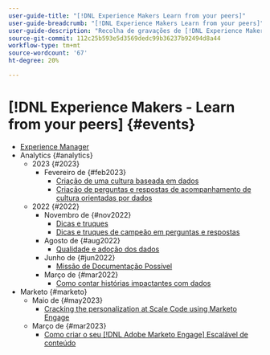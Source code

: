 ```yaml
---
user-guide-title: "[!DNL Experience Makers Learn from your peers]"
user-guide-breadcrumb: "[!DNL Experience Makers Learn from your peers]"
user-guide-description: "Recolha de gravações de [!DNL Experience Makers Learn from your peers]"
source-git-commit: 112c25b593e5d3569dedc99b36237b92494d8a44
workflow-type: tm+mt
source-wordcount: '67'
ht-degree: 20%

---
```



# [!DNL Experience Makers - Learn from your peers] {#events}

+ [Experience Manager](./overview.md)
+ Analytics {#analytics}
   + 2023 {#2023}
      + Fevereiro de {#feb2023}
         + [Criação de uma cultura baseada em dados](analytics/feb2023/data-driven-culture.md)
         + [Criação de perguntas e respostas de acompanhamento de cultura orientadas por dados](analytics/feb2023/data-driven-culture-q-and-a.md)
   + 2022 {#2022}
      + Novembro de {#nov2022}
         + [Dicas e truques](analytics/nov2022/tips-and-tricks.md)
         + [Dicas e truques de campeão em perguntas e respostas](analytics/nov2022/tips-and-tricks-q-and-a.md)
      + Agosto de {#aug2022}
         + [Qualidade e adoção dos dados](analytics/aug2022/data-quality.md)
      + Junho de {#jun2022}
         + [Missão de Documentação Possível](analytics/june2022/mission-possible.md)
      + Março de {#mar2022}
         + [Como contar histórias impactantes com dados](analytics/mar2022/stories-with-data.md)
+ Marketo {#marketo}
   + Maio de {#may2023}
      + [Cracking the personalization at Scale Code using Marketo Engage](marketo/may2023/personalization-at-scale.md)
   + Março de {#mar2023}
      + [Como criar o seu [!DNL Adobe Marketo Engage] Escalável de conteúdo](marketo/mar2023/templates-tokens-teamwork.md)
